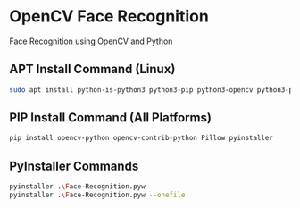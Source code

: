 # OpenCV Face Recognition
Face Recognition using OpenCV and Python

## APT Install Command (Linux)
```sh
sudo apt install python-is-python3 python3-pip python3-opencv python3-pillow python3-tk python3-pil.imagetk
```

## PIP Install Command (All Platforms)
```sh
pip install opencv-python opencv-contrib-python Pillow pyinstaller
```

## PyInstaller Commands
```sh
pyinstaller .\Face-Recognition.pyw
pyinstaller .\Face-Recognition.pyw --onefile
```
